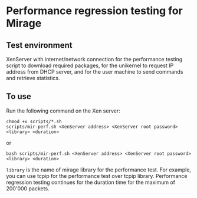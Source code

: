 # Performance regression testing for Mirage

Test environment
----------------

XenServer with internet/network connection for the performance testing script to download required packages, for the unikernel to request IP address from DHCP server, and for the user machine to send commands and retrieve statistics.

To use
------

Run the following command on the Xen server:

```
chmod +x scripts/*.sh
scripts/mir-perf.sh <XenServer address> <XenServer root password> <library> <duration>
```
or
```
bash scripts/mir-perf.sh <XenServer address> <XenServer root password> <library> <duration>
```

```library``` is the name of mirage library for the performance test. For example, you can use tcpip for the performance test over tcpip library. Performance regression testing continues for the duration time for the maximum of 200'000 packets.
